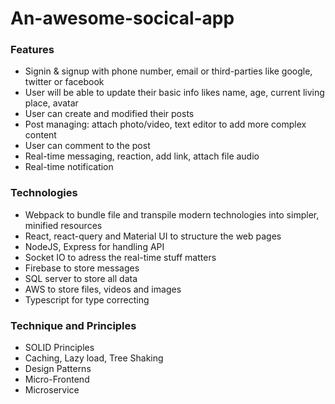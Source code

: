 # An-awesome-socical-app

### Features
- Signin & signup with phone number, email or third-parties like google, twitter or facebook
- User will be able to update their basic info likes name, age, current living place, avatar
- User can create and modified their posts
- Post managing: attach photo/video, text editor to add more complex content
- User can comment to the post
- Real-time messaging, reaction, add link, attach file audio
- Real-time notification

### Technologies
- Webpack to bundle file and transpile modern technologies into simpler, minified resources
- React, react-query and Material UI to structure the web pages
- NodeJS, Express for handling API
- Socket IO to adress the real-time stuff matters
- Firebase to store messages
- SQL server to store all data
- AWS to store files, videos and images
- Typescript for type correcting

### Technique and Principles
- SOLID Principles
- Caching, Lazy load, Tree Shaking
- Design Patterns
- Micro-Frontend
- Microservice
